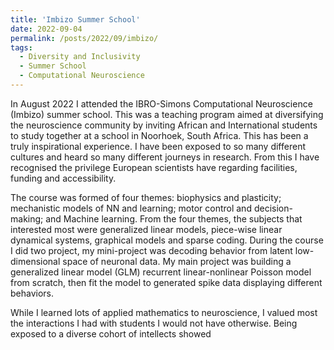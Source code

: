 ```yaml
---
title: 'Imbizo Summer School'
date: 2022-09-04
permalink: /posts/2022/09/imbizo/
tags:
  - Diversity and Inclusivity
  - Summer School
  - Computational Neuroscience
---
```


In August 2022 I attended the IBRO-Simons Computational Neuroscience (Imbizo) summer school. This was a teaching program aimed at diversifying the neuroscience community by inviting African and International students to study together at a school in Noorhoek, South Africa. This has been a truly inspirational experience. I have been exposed to so many different cultures and heard so many different journeys in research. From this I have recognised the privilege European scientists have regarding facilities, funding and accessibility.

The course was formed of four themes: biophysics and plasticity; mechanistic models of NN and learning; motor control and decision-making; and Machine learning. From the four themes, the subjects that interested most were generalized linear models, piece-wise linear dynamical systems, graphical models and sparse coding. During the course I did two project, my mini-project was decoding behavior from latent low-dimensional space of neuronal data. My main project was building a generalized linear model (GLM) recurrent linear-nonlinear Poisson model from scratch, then fit the model to generated spike data displaying different behaviors.

While I learned lots of applied mathematics to neuroscience, I valued most the interactions I had with students I would not have otherwise. Being exposed to a diverse cohort of intellects showed
